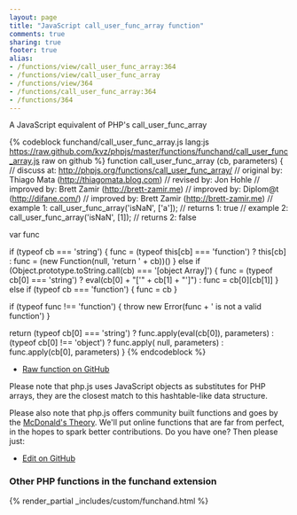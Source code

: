 ```yaml
---
layout: page
title: "JavaScript call_user_func_array function"
comments: true
sharing: true
footer: true
alias:
- /functions/view/call_user_func_array:364
- /functions/view/call_user_func_array
- /functions/view/364
- /functions/call_user_func_array:364
- /functions/364
---
```

<!-- Generated by Rakefile:build -->
A JavaScript equivalent of PHP's call_user_func_array

{% codeblock funchand/call_user_func_array.js lang:js https://raw.github.com/kvz/phpjs/master/functions/funchand/call_user_func_array.js raw on github %}
function call_user_func_array (cb, parameters) {
  //  discuss at: http://phpjs.org/functions/call_user_func_array/
  // original by: Thiago Mata (http://thiagomata.blog.com)
  //  revised by: Jon Hohle
  // improved by: Brett Zamir (http://brett-zamir.me)
  // improved by: Diplom@t (http://difane.com/)
  // improved by: Brett Zamir (http://brett-zamir.me)
  //   example 1: call_user_func_array('isNaN', ['a']);
  //   returns 1: true
  //   example 2: call_user_func_array('isNaN', [1]);
  //   returns 2: false

  var func

  if (typeof cb === 'string') {
    func = (typeof this[cb] === 'function') ? this[cb] : func = (new Function(null, 'return ' + cb))()
  } else if (Object.prototype.toString.call(cb) === '[object Array]') {
    func = (typeof cb[0] === 'string') ? eval(cb[0] + "['" + cb[1] + "']") : func = cb[0][cb[1]]
  } else if (typeof cb === 'function') {
    func = cb
  }

  if (typeof func !== 'function') {
    throw new Error(func + ' is not a valid function')
  }

  return (typeof cb[0] === 'string') ? func.apply(eval(cb[0]), parameters) : (typeof cb[0] !== 'object') ? func.apply(
    null, parameters) : func.apply(cb[0], parameters)
}
{% endcodeblock %}

 - [Raw function on GitHub](https://github.com/kvz/phpjs/blob/master/functions/funchand/call_user_func_array.js)

Please note that php.js uses JavaScript objects as substitutes for PHP arrays, they are 
the closest match to this hashtable-like data structure. 

Please also note that php.js offers community built functions and goes by the 
[McDonald's Theory](https://medium.com/what-i-learned-building/9216e1c9da7d). We'll put online 
functions that are far from perfect, in the hopes to spark better contributions. 
Do you have one? Then please just: 

 - [Edit on GitHub](https://github.com/kvz/phpjs/edit/master/functions/funchand/call_user_func_array.js)


### Other PHP functions in the funchand extension
{% render_partial _includes/custom/funchand.html %}
